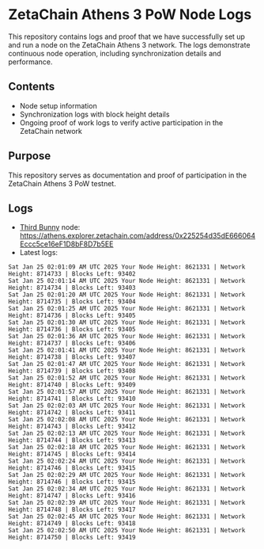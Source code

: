 # ZetaChain Athens 3 PoW Node Logs
This repository contains logs and proof that we have successfully set up and run a node on the ZetaChain Athens 3 network. The logs demonstrate continuous node operation, including synchronization details and performance.

## Contents
- Node setup information
- Synchronization logs with block height details
- Ongoing proof of work logs to verify active participation in the ZetaChain network

## Purpose
This repository serves as documentation and proof of participation in the ZetaChain Athens 3 PoW testnet.

## Logs

- [Third Bunny](https://thirdbunny.xyz/) node: https://athens.explorer.zetachain.com/address/0x225254d35dE666064Eccc5ce16eF1D8bF8D7b5EE
- Latest logs:
```
Sat Jan 25 02:01:09 AM UTC 2025 Your Node Height: 8621331 | Network Height: 8714733 | Blocks Left: 93402
Sat Jan 25 02:01:14 AM UTC 2025 Your Node Height: 8621331 | Network Height: 8714734 | Blocks Left: 93403
Sat Jan 25 02:01:20 AM UTC 2025 Your Node Height: 8621331 | Network Height: 8714735 | Blocks Left: 93404
Sat Jan 25 02:01:25 AM UTC 2025 Your Node Height: 8621331 | Network Height: 8714736 | Blocks Left: 93405
Sat Jan 25 02:01:30 AM UTC 2025 Your Node Height: 8621331 | Network Height: 8714736 | Blocks Left: 93405
Sat Jan 25 02:01:36 AM UTC 2025 Your Node Height: 8621331 | Network Height: 8714737 | Blocks Left: 93406
Sat Jan 25 02:01:41 AM UTC 2025 Your Node Height: 8621331 | Network Height: 8714738 | Blocks Left: 93407
Sat Jan 25 02:01:47 AM UTC 2025 Your Node Height: 8621331 | Network Height: 8714739 | Blocks Left: 93408
Sat Jan 25 02:01:52 AM UTC 2025 Your Node Height: 8621331 | Network Height: 8714740 | Blocks Left: 93409
Sat Jan 25 02:01:57 AM UTC 2025 Your Node Height: 8621331 | Network Height: 8714741 | Blocks Left: 93410
Sat Jan 25 02:02:03 AM UTC 2025 Your Node Height: 8621331 | Network Height: 8714742 | Blocks Left: 93411
Sat Jan 25 02:02:08 AM UTC 2025 Your Node Height: 8621331 | Network Height: 8714743 | Blocks Left: 93412
Sat Jan 25 02:02:13 AM UTC 2025 Your Node Height: 8621331 | Network Height: 8714744 | Blocks Left: 93413
Sat Jan 25 02:02:18 AM UTC 2025 Your Node Height: 8621331 | Network Height: 8714745 | Blocks Left: 93414
Sat Jan 25 02:02:24 AM UTC 2025 Your Node Height: 8621331 | Network Height: 8714746 | Blocks Left: 93415
Sat Jan 25 02:02:29 AM UTC 2025 Your Node Height: 8621331 | Network Height: 8714746 | Blocks Left: 93415
Sat Jan 25 02:02:34 AM UTC 2025 Your Node Height: 8621331 | Network Height: 8714747 | Blocks Left: 93416
Sat Jan 25 02:02:39 AM UTC 2025 Your Node Height: 8621331 | Network Height: 8714748 | Blocks Left: 93417
Sat Jan 25 02:02:45 AM UTC 2025 Your Node Height: 8621331 | Network Height: 8714749 | Blocks Left: 93418
Sat Jan 25 02:02:50 AM UTC 2025 Your Node Height: 8621331 | Network Height: 8714750 | Blocks Left: 93419
```
